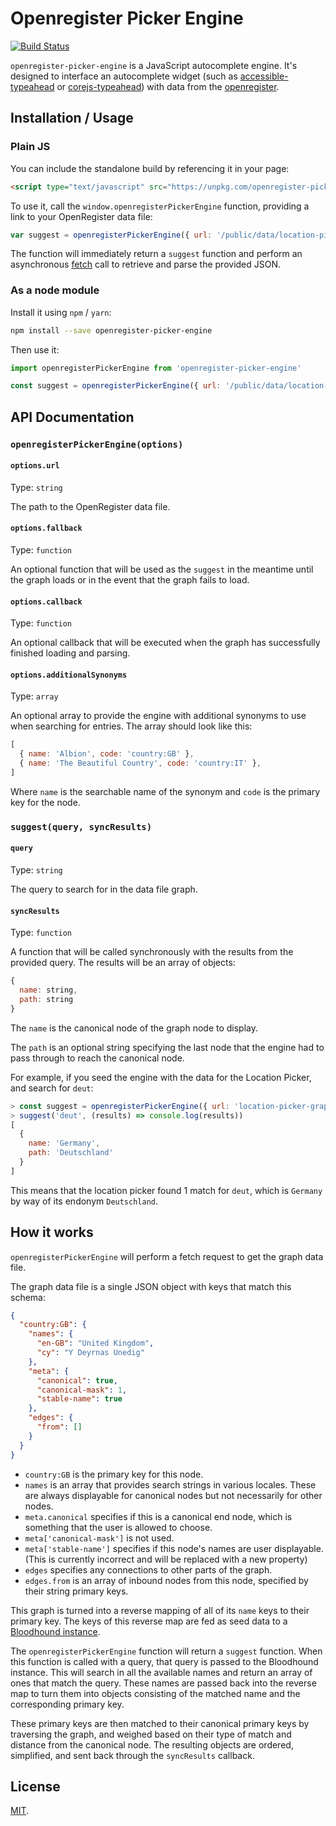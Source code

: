 # Openregister Picker Engine

[![Build Status](https://travis-ci.org/alphagov/openregister-picker-engine.svg?branch=master)](https://travis-ci.org/alphagov/openregister-picker-engine)

`openregister-picker-engine` is a JavaScript autocomplete engine. It's designed to interface an autocomplete widget (such as [accessible-typeahead](https://github.com/alphagov/accessible-typeahead) or [corejs-typeahead](https://github.com/corejavascript/typeahead.js)) with data from the [openregister](http://www.openregister.org/).

## Installation / Usage

### Plain JS

You can include the standalone build by referencing it in your page:

```html
<script type="text/javascript" src="https://unpkg.com/openregister-picker-engine@1.0.0"></script>
```

To use it, call the `window.openregisterPickerEngine` function, providing a link to your OpenRegister data file:

```js
var suggest = openregisterPickerEngine({ url: '/public/data/location-picker-graph.json' })
```

The function will immediately return a `suggest` function and perform an asynchronous [fetch](https://github.github.io/fetch/) call to retrieve and parse the provided JSON.

### As a node module

Install it using `npm` / `yarn`:

```bash
npm install --save openregister-picker-engine
```

Then use it:

```js
import openregisterPickerEngine from 'openregister-picker-engine'

const suggest = openregisterPickerEngine({ url: '/public/data/location-picker-graph.json' })
```

## API Documentation

### `openregisterPickerEngine(options)`

#### `options.url`

Type: `string`

The path to the OpenRegister data file.

#### `options.fallback`

Type: `function`

An optional function that will be used as the `suggest` in the meantime until the graph loads or in the event that the graph fails to load.

#### `options.callback`

Type: `function`

An optional callback that will be executed when the graph has successfully finished loading and parsing.


#### `options.additionalSynonyms`

Type: `array`

An optional array to provide the engine with additional synonyms to use when searching for entries. The array should look like this:

```js
[
  { name: 'Albion', code: 'country:GB' },
  { name: 'The Beautiful Country', code: 'country:IT' },
]
```

Where `name` is the searchable name of the synonym and `code` is the primary key for the node.

### `suggest(query, syncResults)`

#### `query`

Type: `string`

The query to search for in the data file graph.

#### `syncResults`

Type: `function`

A function that will be called synchronously with the results from the provided query. The results will be an array of objects:

```js
{
  name: string,
  path: string
}
```

The `name` is the canonical node of the graph node to display.

The `path` is an optional string specifying the last node that the engine had to pass through to reach the canonical node.

For example, if you seed the engine with the data for the Location Picker, and search for `deut`:

```js
> const suggest = openregisterPickerEngine({ url: 'location-picker-graph.json' })
> suggest('deut', (results) => console.log(results))
[
  {
    name: 'Germany',
    path: 'Deutschland'
  }
]
```

This means that the location picker found 1 match for `deut`, which is `Germany` by way of its endonym `Deutschland`.

## How it works

`openregisterPickerEngine` will perform a fetch request to get the graph data file.

The graph data file is a single JSON object with keys that match this schema:

```json
{
  "country:GB": {
    "names": {
      "en-GB": "United Kingdom",
      "cy": "Y Deyrnas Unedig"
    },
    "meta": {
      "canonical": true,
      "canonical-mask": 1,
      "stable-name": true
    },
    "edges": {
      "from": []
    }
  }
}
```

- `country:GB` is the primary key for this node.
- `names` is an array that provides search strings in various locales. These are always displayable for canonical nodes but not necessarily for other nodes.
- `meta.canonical` specifies if this is a canonical end node, which is something that the user is allowed to choose.
- `meta['canonical-mask']` is not used.
- `meta['stable-name']` specifies if this node's names are user displayable. (This is currently incorrect and will be replaced with a new property)
- `edges` specifies any connections to other parts of the graph.
- `edges.from` is an array of inbound nodes from this node, specified by their string primary keys.

This graph is turned into a reverse mapping of all of its `name` keys to their primary key. The keys of this reverse map are fed as seed data to a [Bloodhound instance](https://github.com/corejavascript/typeahead.js/blob/c93a8b5ccd21f443268701b8e84def50d18c9b1d/doc/bloodhound.md).

The `openregisterPickerEngine` function will return a `suggest` function. When this function is called with a query, that query is passed to the Bloodhound instance. This will search in all the available names and return an array of ones that match the query. These names are passed back into the reverse map to turn them into objects consisting of the matched name and the corresponding primary key.

These primary keys are then matched to their canonical primary keys by traversing the graph, and weighed based on their type of match and distance from the canonical node. The resulting objects are ordered, simplified, and sent back through the `syncResults` callback.

## License

[MIT](LICENSE.txt).
